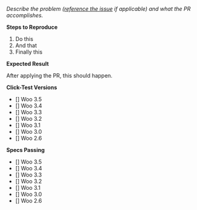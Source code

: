 _Describe the problem ([reference the issue](https://help.github.com/articles/basic-writing-and-formatting-syntax/#referencing-issues-and-pull-requests) if applicable) and what the PR accomplishes._

**Steps to Reproduce**

1. Do this
2. And that
3. Finally this

**Expected Result**

After applying the PR, this should happen.

**Click-Test Versions**

- [] Woo 3.5
- [] Woo 3.4
- [] Woo 3.3
- [] Woo 3.2
- [] Woo 3.1
- [] Woo 3.0
- [] Woo 2.6

**Specs Passing**

- [] Woo 3.5
- [] Woo 3.4
- [] Woo 3.3
- [] Woo 3.2
- [] Woo 3.1
- [] Woo 3.0
- [] Woo 2.6

